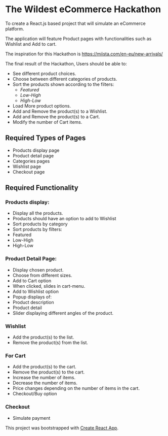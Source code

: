 # The Wildest eCommerce Hackathon

To create a React.js based project that will simulate an eCommerce platform.  

The application will feature Product pages with functionalities such as Wishlist and Add to cart.

The inspiration for this Hackathon is https://miista.com/en-eu/new-arrivals/

The final result of the Hackathon, Users should be able to:

- See different product choices.
- Choose between different categories of products.
- Sort the products shown according to the filters: 
  - *Featured*
  - *Low-High*
  - *High-Low*
- Load More product options.
- Add and Remove the product(s) to a Wishlist.
- Add and Remove the product(s) to a Cart.
- Modify the number of Cart items.

## Required Types of Pages
- Products display page
- Product detail page
- Categories pages
- Wishlist page
- Checkout page

## Required Functionality
### Products display:
- Display all the products.
- Products should have an option to add to Wishlist
- Sort products by category
- Sort products by filters:
 - Featured
 - Low-High
 - High-Low
  
### Product Detail Page: 
- Display chosen product.
- Choose from different sizes.
- Add to Cart option
- When clicked, slides in cart-menu.
- Add to Wishlist option
- Popup displays of:
- Product description
- Product detail
- Slider displaying different angles of the product.

### Wishlist
- Add the product(s) to the list.
- Remove the product(s) from the list.

### For Cart
- Add the product(s) to the cart.
- Remove the product(s) to the cart.
- Increase the number of items.
- Decrease the number of items.
- Price changes depending on the number of items in the cart.
- Checkout/Buy option

### Checkout
- Simulate payment





This project was bootstrapped with [Create React App](https://github.com/facebook/create-react-app).
